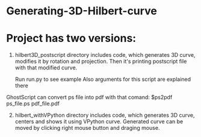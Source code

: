 # Generating-3D-Hilbert-curve

# Project has two versions:

1) hilbert3D_postscript directory includes code, which generates 3D curve, modifies it by rotation and projection. Then it's printing postscript file with that modified curve.

	Run run.py to see example 
Also arguments for this script are explained there

GhostScript can convert ps file into pdf with that comand:
	$ps2pdf ps_file.ps pdf_file.pdf


2) hilbert_withVPython directory includes code, which generates 3D curve, centers and shows it using VPython curve. Generated curve can be moved by clicking right mouse button and draging mouse.

